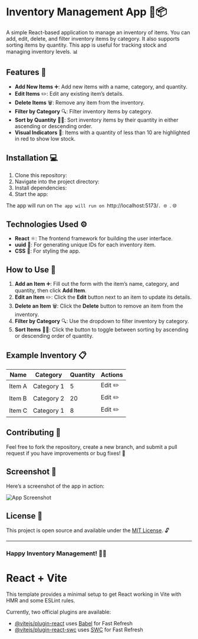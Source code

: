 # Inventory Management App 🛒📦

A simple React-based application to manage an inventory of items. You can add, edit, delete, and filter inventory items by category. It also supports sorting items by quantity. This app is useful for tracking stock and managing inventory levels. 📊

## Features 🎯
- **Add New Items** ➕: Add new items with a name, category, and quantity.
- **Edit Items** ✏️: Edit any existing item’s details.
- **Delete Items** 🗑️: Remove any item from the inventory.
- **Filter by Category** 🔍: Filter inventory items by category.
- **Sort by Quantity** 🔽🔼: Sort inventory items by their quantity in either ascending or descending order.
- **Visual Indicators** 🔴: Items with a quantity of less than 10 are highlighted in red to show low stock.

## Installation 💻

1. Clone this repository:
2. Navigate into the project directory:
3. Install dependencies:
4. Start the app:



The app will run on `The app will run on `http://localhost:5173/`. 🌐
`. 🌐

## Technologies Used ⚙️
- **React** ⚛️: The frontend framework for building the user interface.
- **uuid** 🔑: For generating unique IDs for each inventory item.
- **CSS** 🎨: For styling the app.

## How to Use 📝

1. **Add an Item** ➕: Fill out the form with the item’s name, category, and quantity, then click **Add Item**.
2. **Edit an Item** ✏️: Click the **Edit** button next to an item to update its details.
3. **Delete an Item** 🗑️: Click the **Delete** button to remove an item from the inventory.
4. **Filter by Category** 🔍: Use the dropdown to filter inventory by category.
5. **Sort Items** 🔽🔼: Click the button to toggle between sorting by ascending or descending order of quantity.

## Example Inventory 📋
| Name    | Category   | Quantity | Actions            |
|---------|------------|----------|--------------------|
| Item A  | Category 1 | 5        | Edit ✏️ | Delete 🗑️   |
| Item B  | Category 2 | 20       | Edit ✏️ | Delete 🗑️   |
| Item C  | Category 1 | 8        | Edit ✏️ | Delete 🗑️   |

## Contributing 🤝

Feel free to fork the repository, create a new branch, and submit a pull request if you have improvements or bug fixes! 🚀

## Screenshot 📸
Here’s a screenshot of the app in action:

![App Screenshot](https://i.imgur.com/0HDHy0Q.png)


## License 📄

This project is open source and available under the [MIT License](LICENSE). 🔓

---

### Happy Inventory Management! 🎉✨







# React + Vite

This template provides a minimal setup to get React working in Vite with HMR and some ESLint rules.

Currently, two official plugins are available:

- [@vitejs/plugin-react](https://github.com/vitejs/vite-plugin-react/blob/main/packages/plugin-react/README.md) uses [Babel](https://babeljs.io/) for Fast Refresh
- [@vitejs/plugin-react-swc](https://github.com/vitejs/vite-plugin-react-swc) uses [SWC](https://swc.rs/) for Fast Refresh
